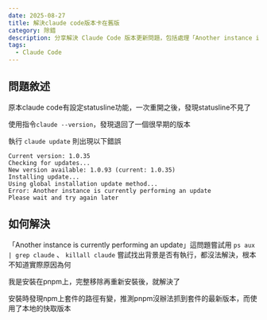 ```yaml
---
date: 2025-08-27
title: 解決claude code版本卡在舊版
category: 除錯
description: 分享解決 Claude Code 版本更新問題，包括處理「Another instance is currently performing an update」錯誤，以及 pnpm 套件管理的注意事項。
tags:
  - Claude Code
---
```


## 問題敘述

原本claude code有設定statusline功能，一次重開之後，發現statusline不見了

使用指令`claude --version`，發現退回了一個很早期的版本

執行 `claude update` 則出現以下錯誤

```
Current version: 1.0.35
Checking for updates...
New version available: 1.0.93 (current: 1.0.35)
Installing update...
Using global installation update method...
Error: Another instance is currently performing an update
Please wait and try again later
```

## 如何解決

「Another instance is currently performing an update」這問題嘗試用 `ps aux | grep claude` 、 `killall claude` 嘗試找出背景是否有執行，都沒法解決，根本不知道實際原因為何

我是安裝在pnpm上，完整移除再重新安裝後，就解決了

安裝時發現npm上套件的路徑有變，推測pnpm沒辦法抓到套件的最新版本，而使用了本地的快取版本
